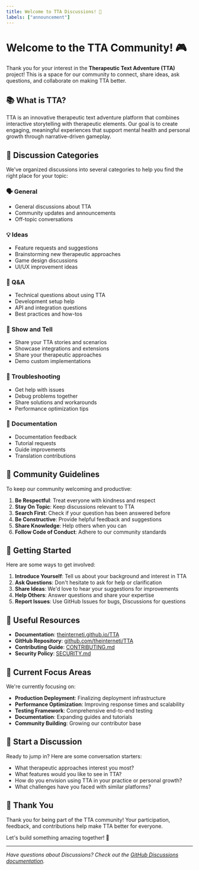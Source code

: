 ```yaml
---
title: Welcome to TTA Discussions! 👋
labels: ["announcement"]
---
```


# Welcome to the TTA Community! 🎮

Thank you for your interest in the **Therapeutic Text Adventure (TTA)** project! This is a space for our community to connect, share ideas, ask questions, and collaborate on making TTA better.

## 📚 What is TTA?

TTA is an innovative therapeutic text adventure platform that combines interactive storytelling with therapeutic elements. Our goal is to create engaging, meaningful experiences that support mental health and personal growth through narrative-driven gameplay.

## 💬 Discussion Categories

We've organized discussions into several categories to help you find the right place for your topic:

### 🗣️ General
- General discussions about TTA
- Community updates and announcements
- Off-topic conversations

### 💡 Ideas
- Feature requests and suggestions
- Brainstorming new therapeutic approaches
- Game design discussions
- UI/UX improvement ideas

### 🙏 Q&A
- Technical questions about using TTA
- Development setup help
- API and integration questions
- Best practices and how-tos

### 🎨 Show and Tell
- Share your TTA stories and scenarios
- Showcase integrations and extensions
- Share your therapeutic approaches
- Demo custom implementations

### 🐛 Troubleshooting
- Get help with issues
- Debug problems together
- Share solutions and workarounds
- Performance optimization tips

### 📖 Documentation
- Documentation feedback
- Tutorial requests
- Guide improvements
- Translation contributions

## 🤝 Community Guidelines

To keep our community welcoming and productive:

1. **Be Respectful**: Treat everyone with kindness and respect
2. **Stay On Topic**: Keep discussions relevant to TTA
3. **Search First**: Check if your question has been answered before
4. **Be Constructive**: Provide helpful feedback and suggestions
5. **Share Knowledge**: Help others when you can
6. **Follow Code of Conduct**: Adhere to our community standards

## 🚀 Getting Started

Here are some ways to get involved:

1. **Introduce Yourself**: Tell us about your background and interest in TTA
2. **Ask Questions**: Don't hesitate to ask for help or clarification
3. **Share Ideas**: We'd love to hear your suggestions for improvements
4. **Help Others**: Answer questions and share your expertise
5. **Report Issues**: Use GitHub Issues for bugs, Discussions for questions

## 📖 Useful Resources

- **Documentation**: [theinterneti.github.io/TTA](https://theinterneti.github.io/TTA)
- **GitHub Repository**: [github.com/theinterneti/TTA](https://github.com/theinterneti/TTA)
- **Contributing Guide**: [CONTRIBUTING.md](../CONTRIBUTING.md)
- **Security Policy**: [SECURITY.md](../SECURITY.md)

## 🎯 Current Focus Areas

We're currently focusing on:

- **Production Deployment**: Finalizing deployment infrastructure
- **Performance Optimization**: Improving response times and scalability
- **Testing Framework**: Comprehensive end-to-end testing
- **Documentation**: Expanding guides and tutorials
- **Community Building**: Growing our contributor base

## 💬 Start a Discussion

Ready to jump in? Here are some conversation starters:

- What therapeutic approaches interest you most?
- What features would you like to see in TTA?
- How do you envision using TTA in your practice or personal growth?
- What challenges have you faced with similar platforms?

## 🙏 Thank You

Thank you for being part of the TTA community! Your participation, feedback, and contributions help make TTA better for everyone.

Let's build something amazing together! 🚀

---

*Have questions about Discussions? Check out the [GitHub Discussions documentation](https://docs.github.com/en/discussions).*
